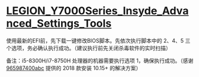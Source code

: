 # [LEGION_Y7000Series_Insyde_Advanced_Settings_Tools](https://github.com/xiaoMGitHub/LEGION_Y7000Series_Insyde_Advanced_Settings_Tools)

使用最新的EFI前，先下载一键修改BIOS脚本。先依次执行脚本中的 2、4、5 三个选项，务必确认执行成功。（建议执行前先关闭杀毒软件的实时扫描）  

备注：i5-8300H/i7-8750H 处理器的机器需要执行选项 1，确保执行成功。（感谢 [965987400abc](https://github.com/965987400abc) 提供的 2018 款安装 10.15+ 的解决方案）
